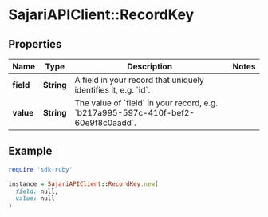 # SajariAPIClient::RecordKey

## Properties

| Name | Type | Description | Notes |
| ---- | ---- | ----------- | ----- |
| **field** | **String** | A field in your record that uniquely identifies it, e.g. &#x60;id&#x60;. |  |
| **value** | **String** | The value of &#x60;field&#x60; in your record, e.g. &#x60;b217a995-597c-410f-bef2-60e9f8c0aadd&#x60;. |  |

## Example

```ruby
require 'sdk-ruby'

instance = SajariAPIClient::RecordKey.new(
  field: null,
  value: null
)
```

